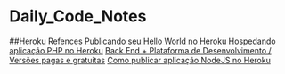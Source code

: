 # Daily_Code_Notes

##Heroku Refences
[Publicando seu Hello World no Heroku](http://pythonclub.com.br/publicando-seu-hello-world-no-heroku.html)
[Hospedando aplicação PHP no Heroku](http://www.phprs.com.br/2016/06/hospedando-aplicacao-php-no-heroku/)
[Back End + Plataforma de Desenvolvimento	/ Versões pagas e gratuitas](https://imasters.com.br/box/ferramenta/heroku/)
[Como publicar aplicação NodeJS no Heroku](https://tableless.com.br/como-publicar-aplicacao-nodejs-heroku/)
